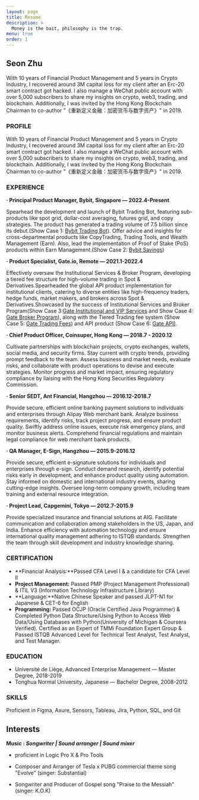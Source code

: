 ```yaml
---
layout: page
title: Resume
description: >
  Money is the bait, philosophy is the trap.
menu: true
order: 1
---
```


## Seon Zhu 

With 10 years of Financial Product Management and 5 years in Crypto Industry, I recovered around 3M capital loss for my client after an Erc-20 smart contract got hacked. I also manage a WeChat public account with over 5,000 subscribers to share my insights on crypto, web3, trading, and blockchain. Additionally, I was invited by the Hong Kong Blockchain Chairman to co-author "《重新定义金融：加密货币与数字资产》" in 2019.


### **PROFILE**

With 10 years of Financial Product Management and 5 years in Crypto Industry, I recovered around 3M capital loss for my client after an Erc-20 smart contract got hacked. I also manage a WeChat public account with over 5,000 subscribers to share my insights on crypto, web3, trading, and blockchain. Additionally, I was invited by the Hong Kong Blockchain Chairman to co-author "《重新定义金融：加密货币与数字资产》" in 2019.

### **EXPERIENCE**

**· Principal Product Manager, Bybit, Singapore — 2022.4-Present**

Spearhead the development and launch of Bybit Trading Bot, featuring sub-products like spot grid, dollar-cost averaging, futures grid, and copy strategies. The product has generated a trading volume of 7.5 billion since its debut.(Show Case 1: [Bybit Trading Bot](https://www.bybit.com/en-US/tradingbot)). Offer advice and insights for cross-departmental products like CopyTrading, Trading Tools, and Wealth Management (Earn). Also, lead the implementation of Proof of Stake (PoS) products within Earn Management.(Show Case 2: [Bybit Savings](https://www.bybit.com/en-US/earn/savings))

**· Product Specialist, Gate.io, Remote — 2021.1-2022.4**

Effectively oversaw the Institutional Services & Broker Program, developing a tiered fee structure for high-volume trading in Spot & Derivatives.Spearheaded the global API product implementation for institutional clients, catering to diverse entities like high-frequency traders, hedge funds, market makers, and brokers across Spot & Derivatives.Showcased by the success of Institutional Services and Broker Program(Show Case 3:[Gate Institutional and VIP Services](https://www.gate.io/institution) and Show Case 4: [Gate Broker Program](https://www.gate.io/zh/broker_program)), along with the Tiered Trading fee system (Show Case 5: [Gate Trading Fees](https://www.gate.io/zh/fee)[)](http://www.apple.com/uk) and API product (Show Case 6: [Gate API](https://www.gate.io/gate-api)[)](http://www.apple.com/uk).

**· Chief Product Officer, Coinsuper, Hong Kong — 2018.7 - 2020.12**

Cultivate partnerships with blockchain projects, crypto exchanges, wallets, social media, and security firms. Stay current with crypto trends, providing prompt feedback to the team. Assess business and market needs, evaluate risks, and collaborate with product operations to devise and execute strategies. Monitor progress and market impact, ensuring regulatory compliance by liaising with the Hong Kong Securities Regulatory Commission.

**· Senior SEDT, Ant Financial, Hangzhou — 2016.12-2018.7**

Provide secure, efficient online banking payment solutions to individuals and enterprises through Alipay Web merchant bank. Analyze business requirements, identify risks, track project progress, and ensure product quality. Swiftly address online issues, execute risk emergency plans, and monitor business alerts. Comprehend financial regulations and maintain legal compliance for web merchant bank products.

**· QA Manager, E-Sign, Hangzhou — 2015.9-2016.12**

Provide secure, efficient e-signature solutions for individuals and enterprises through e-sign. Conduct demand research, identify potential risks early in development, and enhance product quality using automation. Stay informed on domestic and international industry events, sharing cutting-edge insights. Oversee long-term company growth, including team training and external resource integration.

**· Project Lead, Capgemini, Tokyo — 2012.7-2015.9**

Provide specialized insurance and financial solutions at AIG. Facilitate communication and collaboration among stakeholders in the US, Japan, and India. Enhance efficiency with automation technology and ensure international quality management adhering to ISTQB standards. Strengthen the team through skill development and industry knowledge sharing.

### CERTIFICATION

- **Financial Analysis:**Passed CFA Level I & a candidate for CFA Level II
- **Project Management:** Passed PMP (Project Management Professional) & ITIL V3 (Information Technology Infrastructure Library)
- **Language:**Native Chinese Speaker and passed JLPT-N1 for Japanese & CET-6 for English
- **Programming:** Passed OCJP (Oracle Certified Java Programmer) & Completed Python Data Structure/Using Python to Access Web Data/Using Databases with Python(University of Michigan & Coursera Verified). Certified as an Expert of TMMi Foundation Expert Group & Passed ISTQB Advanced Level for Technical Test Analyst, Test Analyst, and Test Manager.

### **EDUCATION**

- Université de Liège, Advanced Enterprise Management — Master Degree, 2018-2019
- Tonghua Normal University, Japanese — Bachelor Degree, 2008-2012

### **SKILLS**

Proficient in Figma, Axure, Sensors, Tableau, Jira, Python, SQL, and Git
## Interests
**Music : _Songwriter | Sound arranger | Sound mixer_**

* proficient in Logic Pro X & Pro Tools 

* Composer and Arranger of Tesla x PUBG commercial theme song "Evolve" (singer: Substantial)

* Songwriter and Producer of Gospel song "Praise to the Messiah" (singer: K.O.K)
